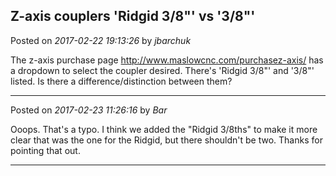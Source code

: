 ## Z-axis couplers 'Ridgid 3/8"' vs '3/8"'
Posted on *2017-02-22 19:13:26* by *jbarchuk*

The z-axis purchase page http://www.maslowcnc.com/purchasez-axis/ has a dropdown to select the coupler desired.
There's 'Ridgid 3/8"' and '3/8"' listed.
Is there a difference/distinction between them?

---

Posted on *2017-02-23 11:26:16* by *Bar*

Ooops. That's a typo. I think we added the "Ridgid 3/8ths" to make it more clear that was the one for the Ridgid, but there shouldn't be two. Thanks for pointing that out.

---


